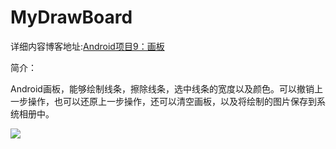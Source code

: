 # MyDrawBoard

详细内容博客地址:[Android项目9：画板](https://fanandjiu.com/Android%E9%A1%B9%E7%9B%AE9%EF%BC%9A%E7%94%BB%E6%9D%BF/#more)

简介：

Android画板，能够绘制线条，擦除线条，选中线条的宽度以及颜色。可以撤销上一步操作，也可以还原上一步操作，还可以清空画板，以及将绘制的图片保存到系统相册中。


![](https://android-1300729795.cos.ap-chengdu.myqcloud.com/project/MyDrawBoard/MyDrawBoard.gif)



